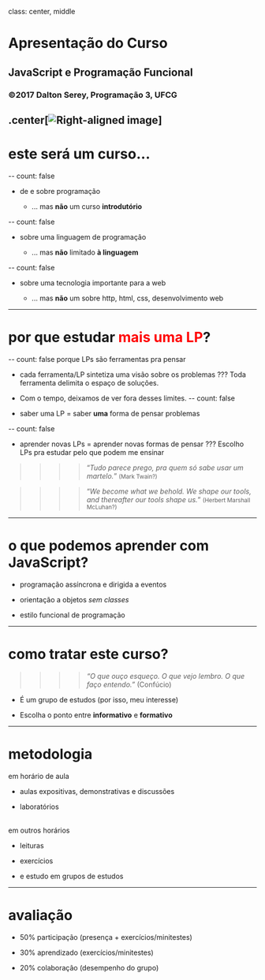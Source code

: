 class: center, middle
# Apresentação do Curso
## JavaScript e Programação Funcional
### ©2017 Dalton Serey, Programação 3, UFCG
.center[![Right-aligned image](https://i.stack.imgur.com/Mmww2.png)]
---
# este será um curso...
--
count: false
- de e sobre programação

   - ... mas **não** um curso **introdutório**

--
count: false

- sobre uma linguagem de programação

   - ... mas **não** limitado **à linguagem**

--
count: false

- sobre uma tecnologia importante para a web

   - ... mas **não** um sobre http, html, css, desenvolvimento web

---
# por que estudar <span style="color: red;">mais uma LP</span>?
--
count: false
porque LPs são ferramentas pra pensar

- cada ferramenta/LP sintetiza uma visão sobre os problemas
???
Toda ferramenta delimita o espaço de soluções.

- Com o tempo, deixamos de ver fora desses limites.
--
count: false

- saber uma LP = saber **uma** forma de pensar problemas

--
count: false

- aprender novas LPs = aprender novas formas de pensar
???
Escolho LPs pra estudar pelo que podem me ensinar

>>>> “_Tudo parece prego, pra quem só sabe usar um martelo._”
>>>><small>(Mark Twain?)</small>

>>>>“_We become what we behold. We shape our tools, and thereafter our tools shape us._”
>>>><small>(Herbert Marshall McLuhan?)</small>
---
# o que podemos aprender com JavaScript?

- programação assíncrona e dirigida a eventos

- orientação a objetos _sem classes_

- estilo funcional de programação

---
# como tratar este curso?

>>>>*“O que ouço esqueço. O que vejo lembro. O que faço entendo.”* (Confúcio)

- É um grupo de estudos (por isso, meu interesse)

- Escolha o ponto entre **informativo** e **formativo**

---
# metodologia

em horário de aula

- aulas expositivas, demonstrativas e discussões

- laboratórios

<br>
em outros horários

- leituras

- exercícios

- e estudo em grupos de estudos

---
# avaliação

- 50% participação (presença + exercícios/minitestes)

- 30% aprendizado (exercícios/minitestes)

- 20% colaboração (desempenho do grupo)
